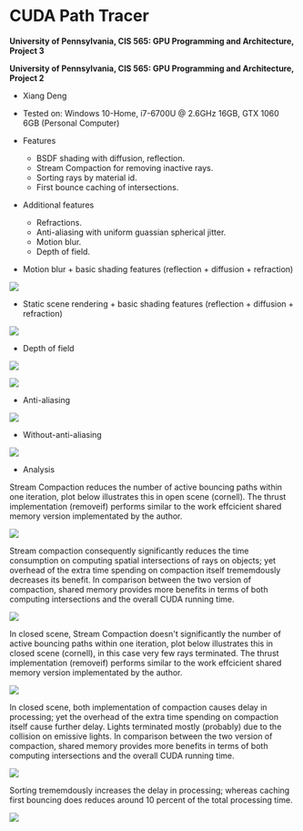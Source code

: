 CUDA Path Tracer
================

**University of Pennsylvania, CIS 565: GPU Programming and Architecture, Project 3**


**University of Pennsylvania, CIS 565: GPU Programming and Architecture, Project 2**

* Xiang Deng
* Tested on:  Windows 10-Home, i7-6700U @ 2.6GHz 16GB, GTX 1060 6GB (Personal Computer)

* Features
  * BSDF shading with diffusion, reflection.
  * Stream Compaction for removing inactive rays.
  * Sorting rays by material id.
  * First bounce caching of intersections.


* Additional features
  * Refractions.
  * Anti-aliasing with uniform guassian spherical jitter.
  * Motion blur.
  * Depth of field. 
  
* Motion blur + basic shading features (reflection + diffusion + refraction)

![](img/blur3.gif)

* Static scene rendering + basic shading features (reflection + diffusion + refraction)

![](img/beforeblur.png)

* Depth of field

![](img/DOF1.png)

![](img/DOF2.png)

* Anti-aliasing

![](img/AA.gif)

* Without-anti-aliasing

![](img/noAA.gif)

* Analysis

Stream Compaction reduces the number of active bouncing paths within one iteration, plot below illustrates this in open scene (cornell).
The thrust implementation (removeif) performs similar to the work effcicient shared memory version implementated by the author.

![](charts/1.PNG)

Stream compaction consequently significantly reduces the time consumption on computing spatial intersections of rays on objects; yet overhead of the extra
time spending on compaction itself trememdously decreases its benefit.
In comparison between the two version of compaction, shared memory provides more benefits in terms of both computing intersections and the overall CUDA running time.


![](charts/2.PNG)

In closed scene, Stream Compaction doesn't significantly the number of active bouncing paths within one iteration, plot below illustrates this in closed scene (cornell), in this case very few
rays terminated.
The thrust implementation (removeif) performs similar to the work effcicient shared memory version implementated by the author.

![](charts/3.PNG)

In closed scene, both implementation of compaction causes delay in processing; yet the overhead of the extra
time spending on compaction itself cause further delay. Lights terminated mostly (probably) due to the collision on emissive lights.
In comparison between the two version of compaction, shared memory provides more benefits in terms of both computing intersections and the overall CUDA running time.

![](charts/4.PNG)

Sorting trememdously increases the delay in processing; whereas caching first bouncing does reduces around 10 percent of the total processing time.

![](charts/5.PNG)

